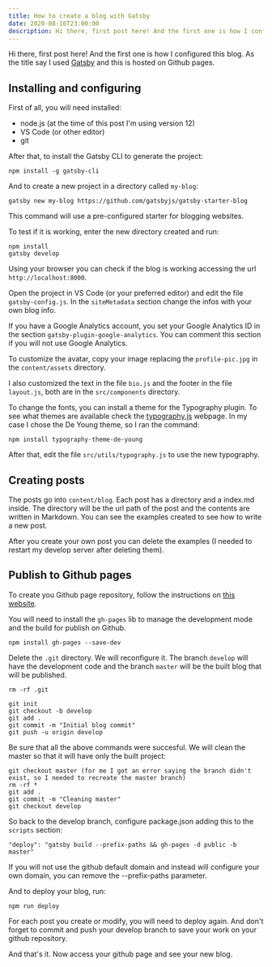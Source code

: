 ```yaml
---
title: How to create a blog with Gatsby
date: 2020-08-16T23:00:00
description: Hi there, first post here! And the first one is how I configured this blog. As the title say I used Gatsby and this is hosted on Github pages.
---
```


Hi there, first post here! And the first one is how I configured this blog. As the title say I used [Gatsby](https://www.gatsbyjs.com/) and this is hosted on Github pages.

## Installing and configuring

First of all, you will need installed:

- node.js (at the time of this post I'm using version 12)
- VS Code (or other editor)
- git

After that, to install the Gatsby CLI to generate the project:

```
npm install -g gatsby-cli
```

And to create a new project in a directory called `my-blog`:

```
gatsby new my-blog https://github.com/gatsbyjs/gatsby-starter-blog
```

This command will use a pre-configured starter for blogging websites.

To test if it is working, enter the new directory created and run:

```
npm install
gatsby develop
```

Using your browser you can check if the blog is working accessing the url `http://localhost:8000`.

Open the project in VS Code (or your preferred editor) and edit the file `gatsby-config.js`. In the `siteMetadata` section change the infos with your own blog info.

If you have a Google Analytics account, you set your Google Analytics ID in the section `gatsby-plugin-google-analytics`. You can comment this section if you will not use Google Analytics.

To customize the avatar, copy your image replacing the `profile-pic.jpg` in the `content/assets` directory.

I also customized the text in the file `bio.js` and the footer in the file `layout.js`, both are in the `src/components` directory.

To change the fonts, you can install a theme for the Typography plugin. To see what themes are available check the [typography.js](https://kyleamathews.github.io/typography.js/) webpage. In my case I chose the De Young theme, so I ran the command:

```
npm install typography-theme-de-young
```

After that, edit the file `src/utils/typography.js` to use the new typography.

## Creating posts

The posts go into `content/blog`. Each post has a directory and a index.md inside. The directory will be the url path of the post and the contents are written in Markdown. You can see the examples created to see how to write a new post.

After you create your own post you can delete the examples (I needed to restart my develop server after deleting them).

## Publish to Github pages

To create you Github page repository, follow the instructions on [this website](https://pages.github.com/).

You will need to install the `gh-pages` lib to manage the development mode and the build for publish on Github.

```
npm install gh-pages --save-dev
```

Delete the `.git` directory. We will reconfigure it. The branch `develop` will have the development code and the branch `master` will be the built blog that will be published.

```
rm -rf .git

git init
git checkout -b develop
git add .
git commit -m "Initial blog commit"
git push -u origin develop
```

Be sure that all the above commands were succesful. We will clean the master so that it will have only the built project:

```
git checkout master (for me I got an error saying the branch didn't exist, so I needed to recreate the master branch)
rm -rf *
git add .
git commit -m "Cleaning master"
git checkout develop
```

So back to the develop branch, configure package.json adding this to the `scripts` section:

```
"deploy": "gatsby build --prefix-paths && gh-pages -d public -b master"
```

If you will not use the github default domain and instead will configure your own domain, you can remove the --prefix-paths parameter.

And to deploy your blog, run:

```
npm run deploy
```

For each post you create or modify, you will need to deploy again. And don't forget to commit and push your develop branch to save your work on your github repository.

And that's it. Now access your github page and see your new blog.
